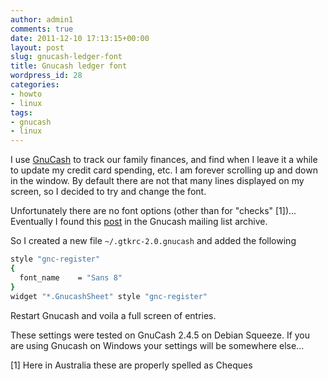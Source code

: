 ```yaml
---
author: admin1
comments: true
date: 2011-12-10 17:13:15+00:00
layout: post
slug: gnucash-ledger-font
title: Gnucash ledger font
wordpress_id: 28
categories:
- howto
- linux
tags:
- gnucash
- linux
---
```


I use [GnuCash](http://www.gnucash.org) to track our family finances, and find when I leave it a while to update my credit card spending, etc. I am forever scrolling up and down in the window. By default there are not that many lines displayed on my screen, so I decided to try and change the font.




Unfortunately there are no font options (other than for "checks" [1])...
Eventually I found this [post](http://lists.gnucash.org/pipermail/gnucash-devel/2005-November/014915.html) in the Gnucash mailing list archive.




So I created a new file `~/.gtkrc-2.0.gnucash` and added the following
```bash
style "gnc-register"
{
  font_name    = "Sans 8"
}
widget "*.GnucashSheet" style "gnc-register"
```
Restart Gnucash and voila a full screen of entries.





These settings were tested on GnuCash 2.4.5 on Debian Squeeze.  If you are using Gnucash on Windows your settings will be somewhere else...


  


[1] Here in Australia these are properly spelled as Cheques
